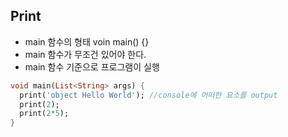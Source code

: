 ## Print

- main 함수의 형태 voin main() {}
- main 함수가 무조건 있어야 한다.
- main 함수 기준으로 프로그램이 실행

```dart
void main(List<String> args) {
  print('object Hello World'); //console에 어떠한 요소를 output
  print(2);
  print(2*5);
}
```
